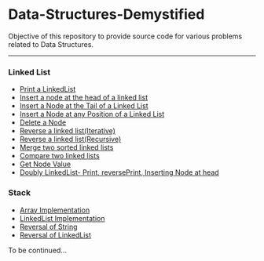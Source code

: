# Data-Structures-Demystified
Objective of this repository to provide source code for various problems related to Data Structures.
***
### Linked List

* [Print a LinkedList](https://github.com/Tarandeep97/Data-Structures-Demystified/blob/master/LinkedList/printLinkedList.cpp)
* [Insert a node at the head of a linked list](https://github.com/Tarandeep97/Data-Structures-Demystified/blob/master/LinkedList/insertNodeAtHead.cpp)
* [Insert a Node at the Tail of a Linked List](https://github.com/Tarandeep97/Data-Structures-Demystified/blob/master/LinkedList/insertNodeAtTail.cpp)
* [Insert a Node at any Position of a Linked List](https://github.com/Tarandeep97/Data-Structures-Demystified/blob/master/LinkedList/insertNodeAtPosition.cpp)
* [Delete a Node](https://github.com/Tarandeep97/Data-Structures-Demystified/blob/master/LinkedList/deleteNode.cpp)
* [Reverse a linked list(Iterative)](https://github.com/Tarandeep97/Data-Structures-Demystified/blob/master/LinkedList/reverseLLIterative.cpp)
* [Reverse a linked list(Recursive)](https://github.com/Tarandeep97/Data-Structures-Demystified/blob/master/LinkedList/reverseLL.cpp)
* [Merge two sorted linked lists](https://github.com/Tarandeep97/Data-Structures-Demystified/blob/master/LinkedList/mergeSortedLL.cpp)
* [Compare two linked lists](https://github.com/Tarandeep97/Data-Structures-Demystified/blob/master/LinkedList/compareLL.cpp)
* [Get Node Value](https://github.com/Tarandeep97/Data-Structures-Demystified/blob/master/LinkedList/getNodeValue.cpp)
* [Doubly LinkedList- Print, reversePrint, Inserting Node at head](https://github.com/Tarandeep97/Data-Structures-Demystified/blob/master/LinkedList/doublyLL.c)

### Stack
* [Array Implementation](https://github.com/Tarandeep97/Data-Structures-Demystified/blob/master/Stack/arrayImplementationOfStack.c)
* [LinkedList Implementation](https://github.com/Tarandeep97/Data-Structures-Demystified/blob/master/Stack/LLimplementationOfStack.cpp)
* [Reversal of String](https://github.com/Tarandeep97/Data-Structures-Demystified/blob/master/Stack/ReversalOfString.cpp)
* [Reversal of LinkedList](https://github.com/Tarandeep97/Data-Structures-Demystified/blob/master/Stack/ReverseOfLLUsingStack.cpp)

To be continued...

